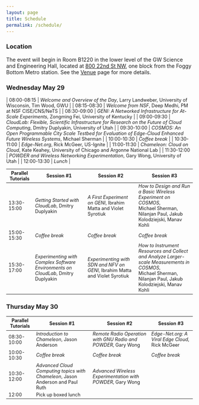 ```yaml
---
layout: page
title: Schedule
permalink: /schedule/
---
```


### Location
The event will begin in Room B1220 in the lower level of the GW Science and Engineering Hall, located at [800 22nd St NW](https://goo.gl/maps/MF9dwPWCxDzmwpc79), one block from the Foggy Bottom Metro station.  See the [Venue](../venue) page for more details.

### Wednesday May 29

<div style='font-size:90%'>

| 08:00-08:15	| *Welcome and Overview of the Day*, Larry Landweber, University of Wisconsin, Tim Wood, GWU |
| 08:15-08:30	| *Welcome from NSF*, Deep Medhi, PM at NSF CISE/CNS/NeTS |
| 08:30-09:00	| *GENI: A Networked Infrastructure for At-Scale Experiments*, Zongming Fei, University of Kentucky |
| 09:00-09:30	| *CloudLab: Flexible, Scientific Infrastructure for Research on the Future of Cloud Computing*, Dmitry Duplyakin, University of Utah |
| 09:30-10:00	| *COSMOS: An Open Programmable City Scale Testbed for Evaluation of Edge-Cloud Enhanced Future Wireless Systems*, Michael Sherman |
| 10:00-10:30	| *Coffee break* |
| 10:30-11:00	| *Edge-Net.org*, Rick McGeer, US-Ignite |
| 11:00-11:30	| *Chameleon: Cloud on Cloud*, Kate Keahey, University of Chicago and Argonne National Lab |
| 11:30-12:00	| *POWDER and Wireless Networking Experimentation*, Gary Wong, University of Utah |
| 12:00-13:30	| *Lunch* |

| Parallel Tutorials	| Session #1 |	Session #2 |	Session #3 |
| --- | --- | --- | --- |
| 13:30-15:00 | *Getting Started with CloudLab*, Dmitry Duplyakin |	*A First Experiment on GENI*, Ibrahim Matta and Violet Syrotiuk |	*How to Design and Run a Basic Wireless Experiment on COSMOS*, <br> Michael Sherman, Nilanjan Paul, Jakub Kolodziejski, Manav Kohli |
| 15:00-15:30 |	*Coffee break* |	*Coffee break* |	*Coffee break* |
| 15:30-17:00 |	*Experimenting with Complex Software Environments on CloudLab*, Dmitry Duplyakin |	*Experimenting with SDN and NFV on GENI*, Ibrahim Matta and Violet Syrotiuk |	*How to Instrument Resources and Collect and Analyze Larger-scale Measurements in COSMOS*, <br> Michael Sherman, Nilanjan Paul, Jakub Kolodziejski, Manav Kohli |


</div>

### Thursday May 30

<div style='font-size:90%'>

| Parallel Tutorials	| Session #1 |	Session #2 |	Session #3 |
| --- | --- | --- | --- |
| 08:30-10:00|	 *Introduction to Chameleon*, Jason Anderson|	 *Remote Radio Operation with GNU Radio and POWDER*, Gary Wong |	*Edge-Net.org: A Viral Edge Cloud*, Rick McGeer|
| 10:00-10:30|	 *Coffee break*|	*Coffee break*|	 *Coffee break*|
| 10:30-12:00|	 *Advanced Cloud Computing topics with Chameleon*, Jason Anderson and Paul Ruth|	*Advanced Wireless Experimentation with POWDER*, Gary Wong |   |
| 12:00|	 Pick up boxed lunch| |  <img src="/assets/img/1x1.png" width="400px" height="1px"> |

</div>
